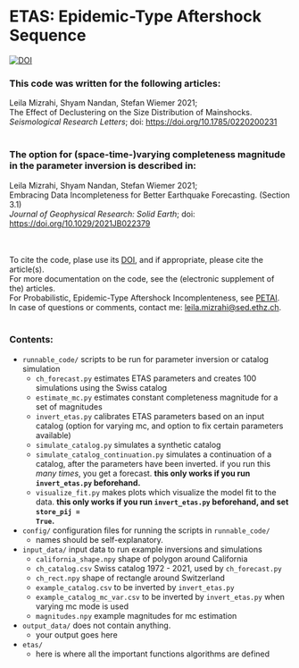 # ETAS: Epidemic-Type Aftershock Sequence

[![DOI](https://zenodo.org/badge/341629005.svg)](https://zenodo.org/badge/latestdoi/341629005)

### This code was written for the following articles:

Leila Mizrahi, Shyam Nandan, Stefan Wiemer 2021;<br/>The Effect of Declustering on the Size Distribution of Mainshocks.<br/>
_Seismological Research Letters_; doi: https://doi.org/10.1785/0220200231<br/>
<br/>

### The option for (space-time-)varying completeness magnitude in the parameter inversion is described in:

Leila Mizrahi, Shyam Nandan, Stefan Wiemer 2021;<br/> Embracing Data Incompleteness for Better Earthquake Forecasting. (Section 3.1)<br/>
_Journal of Geophysical Research: Solid Earth_; doi: https://doi.org/10.1029/2021JB022379<br/>
<br/>
<br/>

To cite the code, plase use its [DOI](https://zenodo.org/badge/latestdoi/341629005), and if appropriate, please cite the article(s).<br/>
For more documentation on the code, see the (electronic supplement of the) articles.<br/>
For Probabilistic, Epidemic-Type Aftershock Incomplenteness, see [PETAI](https://github.com/lmizrahi/petai).<br/>
In case of questions or comments, contact me: leila.mizrahi@sed.ethz.ch.
<br/>
<br/>

### Contents:

-   <code>runnable_code/</code> scripts to be run for parameter inversion or catalog simulation
    -   <code>ch_forecast.py</code> estimates ETAS parameters and creates 100 simulations using the Swiss catalog
    -   <code>estimate_mc.py</code> estimates constant completeness magnitude for a set of magnitudes
    -   <code>invert_etas.py</code> calibrates ETAS parameters based on an input catalog (option for varying mc, and option to fix certain parameters available)
    -   <code>simulate_catalog.py</code> simulates a synthetic catalog
    -   <code>simulate_catalog_continuation.py</code> simulates a continuation of a catalog, after the parameters have been inverted. if you run this _many times_, you get a forecast. **this only works if you run <code>invert_etas.py</code> beforehand.**
    -   <code>visualize_fit.py</code> makes plots which visualize the model fit to the data. **this only works if you run <code>invert_etas.py</code> beforehand, and set <code>store_pij = True</code>.**
-   <code>config/</code> configuration files for running the scripts in <code>runnable_code/</code>
    -   names should be self-explanatory.
-   <code>input_data/</code> input data to run example inversions and simulations
    -   <code>california_shape.npy</code> shape of polygon around California
    -   <code>ch_catalog.csv</code> Swiss catalog 1972 - 2021, used by <code>ch_forecast.py</code>    
    -   <code>ch_rect.npy</code> shape of rectangle around Switzerland
    -   <code>example_catalog.csv</code> to be inverted by <code>invert_etas.py</code>
    -   <code>example_catalog_mc_var.csv</code> to be inverted by <code>invert_etas.py</code> when varying mc mode is used
    -   <code>magnitudes.npy</code> example magnitudes for mc estimation
-   <code>output_data/</code> does not contain anything.
    -   your output goes here
-   <code>etas/ </code>
    -   here is where all the important functions algorithms are defined
